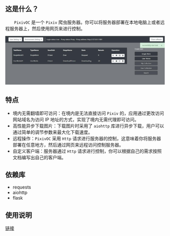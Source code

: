 ## 这是什么？

&emsp;&emsp;`PixivOC` 是一个 `Pixiv` 爬虫服务器。你可以将服务器部署在本地电脑上或者远程服务器上，然后使用网页来进行控制。

![](./Console.jpg)



## 特点

- 境内无需翻墙即可访问：在境内是无法直接访问 `Pixiv` 的，应用通过更改访问网站域名为访问 IP 地址的方式，实现了境内无需代理即可访问。
- 高性能异步下载图片：下载图片时采用了 `aiohttp` 库进行异步下载，用户可以通过简单的调节参数来最大化下载速度。
- 远程操作：`PixivOC` 采用 `Http` 请求进行服务器的控制，这意味着你将服务器部署在任意地方，然后通过网页来远程访问控制服务器。
- 自定义客户端：服务器通过 `Http` 请求进行控制，你可以根据自己的需求按照文档编写出自己的客户端。



## 依赖库

- requests
- aiohttp
- flask



## 使用说明

[链接](https://github.com/asnml/PixivOC/blob/master/docs/%E4%BD%BF%E7%94%A8%E8%AF%B4%E6%98%8E.md)